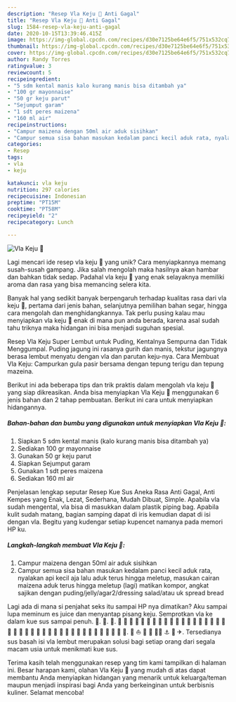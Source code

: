 ```yaml
---
description: "Resep Vla Keju 🧀 Anti Gagal"
title: "Resep Vla Keju 🧀 Anti Gagal"
slug: 1584-resep-vla-keju-anti-gagal
date: 2020-10-15T13:39:46.415Z
image: https://img-global.cpcdn.com/recipes/d30e7125be64e6f5/751x532cq70/vla-keju-🧀-foto-resep-utama.jpg
thumbnail: https://img-global.cpcdn.com/recipes/d30e7125be64e6f5/751x532cq70/vla-keju-🧀-foto-resep-utama.jpg
cover: https://img-global.cpcdn.com/recipes/d30e7125be64e6f5/751x532cq70/vla-keju-🧀-foto-resep-utama.jpg
author: Randy Torres
ratingvalue: 3
reviewcount: 5
recipeingredient:
- "5 sdm kental manis kalo kurang manis bisa ditambah ya"
- "100 gr mayonnaise"
- "50 gr keju parut"
- "Sejumput garam"
- "1 sdt peres maizena"
- "160 ml air"
recipeinstructions:
- "Campur maizena dengan 50ml air aduk sisihkan"
- "Campur semua sisa bahan masukan kedalam panci kecil aduk rata, nyalakan api kecil aja lalu aduk terus hingga meletup, masukan cairan maizena aduk terus hingga meletup (lagi) matikan kompor, angkat sajikan dengan puding/jelly/agar2/dressing salad/atau uk spread bread"
categories:
- Resep
tags:
- vla
- keju

katakunci: vla keju 
nutrition: 297 calories
recipecuisine: Indonesian
preptime: "PT15M"
cooktime: "PT58M"
recipeyield: "2"
recipecategory: Lunch

---
```



![Vla Keju 🧀](https://img-global.cpcdn.com/recipes/d30e7125be64e6f5/751x532cq70/vla-keju-🧀-foto-resep-utama.jpg)

Lagi mencari ide resep vla keju 🧀 yang unik? Cara menyiapkannya memang susah-susah gampang. Jika salah mengolah maka hasilnya akan hambar dan bahkan tidak sedap. Padahal vla keju 🧀 yang enak selayaknya memiliki aroma dan rasa yang bisa memancing selera kita.

Banyak hal yang sedikit banyak berpengaruh terhadap kualitas rasa dari vla keju 🧀, pertama dari jenis bahan, selanjutnya pemilihan bahan segar, hingga cara mengolah dan menghidangkannya. Tak perlu pusing kalau mau menyiapkan vla keju 🧀 enak di mana pun anda berada, karena asal sudah tahu triknya maka hidangan ini bisa menjadi suguhan spesial.

Resep Vla Keju Super Lembut untuk Puding, Kentalnya Sempurna dan Tidak Menggumpal. Puding jagung ini rasanya gurih dan manis, tekstur jagungnya berasa lembut menyatu dengan vla dan parutan keju-nya. Cara Membuat Vla Keju: Campurkan gula pasir bersama dengan tepung terigu dan tepung mazeina.


Berikut ini ada beberapa tips dan trik praktis dalam mengolah vla keju 🧀 yang siap dikreasikan. Anda bisa menyiapkan Vla Keju 🧀 menggunakan 6 jenis bahan dan 2 tahap pembuatan. Berikut ini cara untuk menyiapkan hidangannya.

<!--inarticleads1-->

##### Bahan-bahan dan bumbu yang digunakan untuk menyiapkan Vla Keju 🧀:

1. Siapkan 5 sdm kental manis (kalo kurang manis bisa ditambah ya)
1. Sediakan 100 gr mayonnaise
1. Gunakan 50 gr keju parut
1. Siapkan Sejumput garam
1. Gunakan 1 sdt peres maizena
1. Sediakan 160 ml air


Penjelasan lengkap seputar Resep Kue Sus Aneka Rasa Anti Gagal, Anti Kempes yang Enak, Lezat, Sederhana, Mudah Dibuat, Simple. Apabila vla sudah mengental, vla bisa di masukkan dalam plastik piping bag. Apabila kulit sudah matang, bagian samping dapat di iris kemudian dapat di isi dengan vla. Begitu yang kudengar setiap kupencet namanya pada memori HP ku. 

<!--inarticleads2-->

##### Langkah-langkah membuat Vla Keju 🧀:

1. Campur maizena dengan 50ml air aduk sisihkan
1. Campur semua sisa bahan masukan kedalam panci kecil aduk rata, nyalakan api kecil aja lalu aduk terus hingga meletup, masukan cairan maizena aduk terus hingga meletup (lagi) matikan kompor, angkat sajikan dengan puding/jelly/agar2/dressing salad/atau uk spread bread


Lagi ada di mana si penjahat seks itu sampai HP nya dimatikan? Aku sampai lupa meminum es juice dan menyantap pisang keju. Semprotkan vla ke dalam kue sus sampai penuh. 🍯. 🍞. 🧀. 🌯 🍾 🍿 🧀 🥝 🥑 🥔 🥕 🥒 🥜 🥐 🥖 🥞 🥓 🥙 🥚 🥘 🥗 🥛 🦗 🥥 🥦 🥨 🥩 🥪 🥣 🥫 🥟 🥠 🥡 🥧 🥤 🥢 🥭️ 🥬️ 🥯️ 🧂️ 🥮️ 🦞️ 🧁️. 🚢 ⛵️ 🚤 🚣 🚣‍♀️ ⚓️ 🚀 ✈. Tersedianya sus basah isi vla lembut merupakan solusi bagi setiap orang dari segala macam usia untuk menikmati kue sus. 

Terima kasih telah menggunakan resep yang tim kami tampilkan di halaman ini. Besar harapan kami, olahan Vla Keju 🧀 yang mudah di atas dapat membantu Anda menyiapkan hidangan yang menarik untuk keluarga/teman maupun menjadi inspirasi bagi Anda yang berkeinginan untuk berbisnis kuliner. Selamat mencoba!
